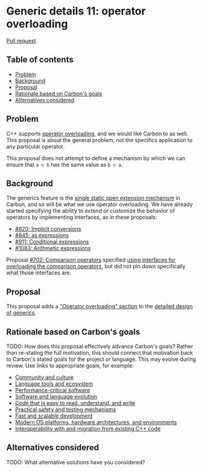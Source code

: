 # Generic details 11: operator overloading

<!--
Part of the Carbon Language project, under the Apache License v2.0 with LLVM
Exceptions. See /LICENSE for license information.
SPDX-License-Identifier: Apache-2.0 WITH LLVM-exception
-->

[Pull request](https://github.com/carbon-language/carbon-lang/pull/1144)

<!-- toc -->

## Table of contents

-   [Problem](#problem)
-   [Background](#background)
-   [Proposal](#proposal)
-   [Rationale based on Carbon's goals](#rationale-based-on-carbons-goals)
-   [Alternatives considered](#alternatives-considered)

<!-- tocstop -->

## Problem

C++ supports
[operator overloading](https://en.wikipedia.org/wiki/Operator_overloading), and
we would like Carbon to as well. This proposal is about the general problem, not
the specifics application to any particular operator.

This proposal does not attempt to define a mechanism by which we can ensure that
`a < b` has the same value as `b > a`.

## Background

The generics feature is the
[single static open extension mechanism](/docs/project/principles/static_open_extension.md)
in Carbon, and so will be what we use operator overloading. We have already
started specifying the ability to extend or customize the behavior of operators
by implementing interfaces, as in these proposals:

-   [#820: Implicit conversions](https://github.com/carbon-language/carbon-lang/pull/820)
-   [#845: as expressions](https://github.com/carbon-language/carbon-lang/pull/845)
-   [#911: Conditional expressions](https://github.com/carbon-language/carbon-lang/pull/911)
-   [#1083: Arithmetic expressions](https://github.com/carbon-language/carbon-lang/pull/1083)

Proposal
[#702: Comparison operators](https://github.com/carbon-language/carbon-lang/pull/702)
specified
[using interfaces for overloading the comparison operators](p0702.md#overloading),
but did not pin down specifically what those interfaces are.

## Proposal

This proposal adds a
["Operator overloading" section](/docs/design/generics/details.md#operator-overloading)
to the [detailed design of generics](/docs/design/generics/details.md).

## Rationale based on Carbon's goals

TODO: How does this proposal effectively advance Carbon's goals? Rather than
re-stating the full motivation, this should connect that motivation back to
Carbon's stated goals for the project or language. This may evolve during
review. Use links to appropriate goals, for example:

-   [Community and culture](/docs/project/goals.md#community-and-culture)
-   [Language tools and ecosystem](/docs/project/goals.md#language-tools-and-ecosystem)
-   [Performance-critical software](/docs/project/goals.md#performance-critical-software)
-   [Software and language evolution](/docs/project/goals.md#software-and-language-evolution)
-   [Code that is easy to read, understand, and write](/docs/project/goals.md#code-that-is-easy-to-read-understand-and-write)
-   [Practical safety and testing mechanisms](/docs/project/goals.md#practical-safety-and-testing-mechanisms)
-   [Fast and scalable development](/docs/project/goals.md#fast-and-scalable-development)
-   [Modern OS platforms, hardware architectures, and environments](/docs/project/goals.md#modern-os-platforms-hardware-architectures-and-environments)
-   [Interoperability with and migration from existing C++ code](/docs/project/goals.md#interoperability-with-and-migration-from-existing-c-code)

## Alternatives considered

TODO: What alternative solutions have you considered?
